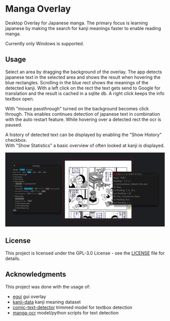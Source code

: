 # Manga Overlay

Desktop Overlay for Japanese manga. The primary focus is learning japanese by making the search for kanji meanings
faster to enable reading manga.

Currently only Windows is supported.

## Usage

Select an area by dragging the background of the overlay. The app detects japanese text in the selected area and shows
the
result when hovering the blue rectangles. Scrolling in the blue rect shows the meanings of the detected kanji.
With a left click on the rect the text gets send to Google for translation and the result is cached in a sqlite db.
A right click keeps the info textbox open.

With "mouse passthrough" turned on the background becomes click through. This enables continues detection of japanese
text
in combination with the auto restart feature.
While hovering over a detected rect the ocr is paused.

A history of detected text can be displayed by enabling the "Show History" checkbox.\
With "Show Statistics" a basic overview of often looked at kanji is displayed.

![overlay.png](assets/overlay.png)

## License

This project is licensed under the GPL-3.0 License - see the [LICENSE](LICENSE) file for details.

## Acknowledgments

This project was done with the usage of:

- [egui](https://github.com/emilk/egui) gui overlay
- [kanji-data](https://github.com/davidluzgouveia/kanji-data) kanji meaning dataset
- [comic-text-detector](https://github.com/dmMaze/comic-text-detector) trimmed model for textbox detection
- [manga-ocr](https://github.com/kha-white/manga-ocr) model/python scripts for text detection
